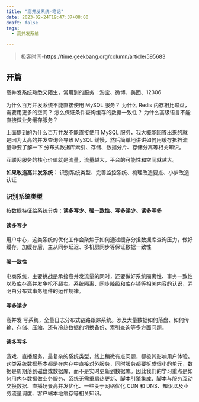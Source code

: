 ```yaml
---
title: "高并发系统-笔记"
date: 2023-02-24T19:47:37+08:00
draft: false
tags:
  - 高并发系统 

---
```


>  极客时间-https://time.geekbang.org/column/article/595683

## 开篇

高并发系统熟悉又陌生，常用到的服务：淘宝、微博、美团、12306

为什么百万并发系统不能直接使用 MySQL 服务？
为什么 Redis 内存相比磁盘，需要用更多的空间？
怎么保证条件查询缓存的数据一致性？
为什么高级语言不能直接做业务缓存服务？

上面提到的为什么百万并发不能直接使用 MySQL 服务，我大概能回答出来的就是因为太高的并发查询会导致 MySQL 缓慢，然后简单地讲讲如何用缓存抵挡流量😅要了解一下 分布式数据库索引、存储、数据分片、存储分离等相关知识。

互联网服务的核心价值就是流量，流量越大，平台的可能性和空间就越大。

**如果改造高并发系统：** 识别系统类型、完善监控系统、梳理改造要点、小步改造认证

### 识别系统类型

按数据特征给系统分类：**读多写少、强一致性、写多读少、读多写多**
#### 读多写少

用户中心，这类系统的优化工作会聚焦于如何通过缓存分担数据库查询压力，做好缓存，加缓存后，主从同步延迟、多机房同步等保证数据一致性

#### 强一致性

电商系统，主要挑战是承接高并发流量的同时，还要做好系统隔离性、事务一致性以及库存高并发争抢不超卖。系统隔离、同步降级和库存锁等相关内容的认识，弄明白分布式事务组件的运作规律。

#### 写多读少

高并发 写系统，全量日志分布式链路跟踪系统。涉及大量数据如何落盘、如何传输、存储、压缩，还有冷热数据的切换备份、索引查询等多方面问题。

#### 读多写多

游戏、直播服务，最复杂的系统类型，线上稍微有点问题，都极其影响用户体验。这类系统数据基本都是在内存中直接对外服务，同时服务都要拆成很小的单元，数据是周期落到磁盘或数据库，而不是实时更新到数据库。因此我们的学习重点是如何用内存数据做业务服务、系统无需重启热更新、脚本引擎集成、脚本与服务互动交换数据、直播场景高并发优化、一些关于网络优化 CDN 和 DNS、知识以及业务流量调度、客户端本地缓存等相关知识。



